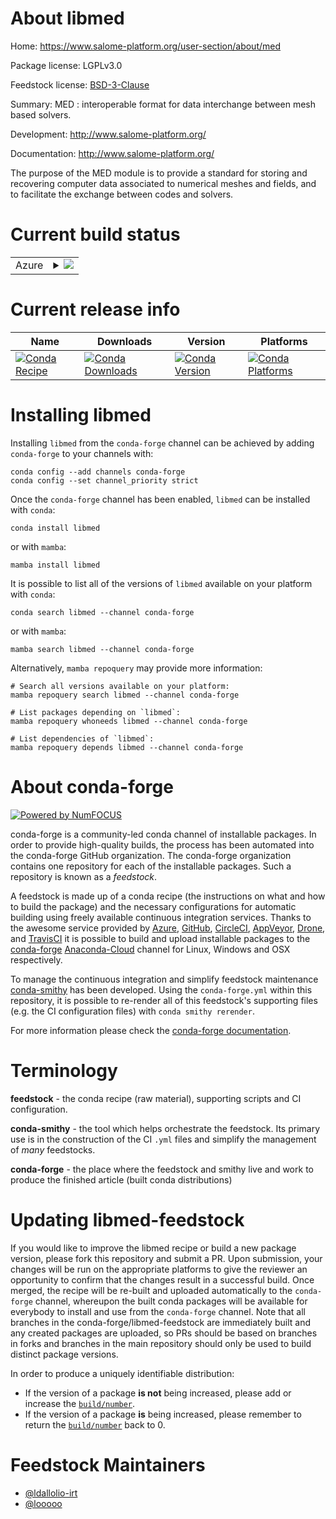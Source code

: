 About libmed
============

Home: https://www.salome-platform.org/user-section/about/med

Package license: LGPLv3.0

Feedstock license: [BSD-3-Clause](https://github.com/conda-forge/libmed-feedstock/blob/main/LICENSE.txt)

Summary: MED : interoperable format for data interchange between mesh based solvers.

Development: http://www.salome-platform.org/

Documentation: http://www.salome-platform.org/

The purpose of the MED module is to provide a standard for storing and recovering computer data associated to numerical meshes and fields, and to facilitate the exchange between codes and solvers.


Current build status
====================


<table>
    
  <tr>
    <td>Azure</td>
    <td>
      <details>
        <summary>
          <a href="https://dev.azure.com/conda-forge/feedstock-builds/_build/latest?definitionId=553&branchName=main">
            <img src="https://dev.azure.com/conda-forge/feedstock-builds/_apis/build/status/libmed-feedstock?branchName=main">
          </a>
        </summary>
        <table>
          <thead><tr><th>Variant</th><th>Status</th></tr></thead>
          <tbody><tr>
              <td>linux_64_hdf51.10.3python3.10.____cpython</td>
              <td>
                <a href="https://dev.azure.com/conda-forge/feedstock-builds/_build/latest?definitionId=553&branchName=main">
                  <img src="https://dev.azure.com/conda-forge/feedstock-builds/_apis/build/status/libmed-feedstock?branchName=main&jobName=linux&configuration=linux_64_hdf51.10.3python3.10.____cpython" alt="variant">
                </a>
              </td>
            </tr><tr>
              <td>linux_64_hdf51.10.3python3.7.____cpython</td>
              <td>
                <a href="https://dev.azure.com/conda-forge/feedstock-builds/_build/latest?definitionId=553&branchName=main">
                  <img src="https://dev.azure.com/conda-forge/feedstock-builds/_apis/build/status/libmed-feedstock?branchName=main&jobName=linux&configuration=linux_64_hdf51.10.3python3.7.____cpython" alt="variant">
                </a>
              </td>
            </tr><tr>
              <td>linux_64_hdf51.10.3python3.8.____73_pypy</td>
              <td>
                <a href="https://dev.azure.com/conda-forge/feedstock-builds/_build/latest?definitionId=553&branchName=main">
                  <img src="https://dev.azure.com/conda-forge/feedstock-builds/_apis/build/status/libmed-feedstock?branchName=main&jobName=linux&configuration=linux_64_hdf51.10.3python3.8.____73_pypy" alt="variant">
                </a>
              </td>
            </tr><tr>
              <td>linux_64_hdf51.10.3python3.8.____cpython</td>
              <td>
                <a href="https://dev.azure.com/conda-forge/feedstock-builds/_build/latest?definitionId=553&branchName=main">
                  <img src="https://dev.azure.com/conda-forge/feedstock-builds/_apis/build/status/libmed-feedstock?branchName=main&jobName=linux&configuration=linux_64_hdf51.10.3python3.8.____cpython" alt="variant">
                </a>
              </td>
            </tr><tr>
              <td>linux_64_hdf51.10.3python3.9.____73_pypy</td>
              <td>
                <a href="https://dev.azure.com/conda-forge/feedstock-builds/_build/latest?definitionId=553&branchName=main">
                  <img src="https://dev.azure.com/conda-forge/feedstock-builds/_apis/build/status/libmed-feedstock?branchName=main&jobName=linux&configuration=linux_64_hdf51.10.3python3.9.____73_pypy" alt="variant">
                </a>
              </td>
            </tr><tr>
              <td>linux_64_hdf51.10.3python3.9.____cpython</td>
              <td>
                <a href="https://dev.azure.com/conda-forge/feedstock-builds/_build/latest?definitionId=553&branchName=main">
                  <img src="https://dev.azure.com/conda-forge/feedstock-builds/_apis/build/status/libmed-feedstock?branchName=main&jobName=linux&configuration=linux_64_hdf51.10.3python3.9.____cpython" alt="variant">
                </a>
              </td>
            </tr><tr>
              <td>linux_64_hdf51.10.5python3.10.____cpython</td>
              <td>
                <a href="https://dev.azure.com/conda-forge/feedstock-builds/_build/latest?definitionId=553&branchName=main">
                  <img src="https://dev.azure.com/conda-forge/feedstock-builds/_apis/build/status/libmed-feedstock?branchName=main&jobName=linux&configuration=linux_64_hdf51.10.5python3.10.____cpython" alt="variant">
                </a>
              </td>
            </tr><tr>
              <td>linux_64_hdf51.10.5python3.7.____cpython</td>
              <td>
                <a href="https://dev.azure.com/conda-forge/feedstock-builds/_build/latest?definitionId=553&branchName=main">
                  <img src="https://dev.azure.com/conda-forge/feedstock-builds/_apis/build/status/libmed-feedstock?branchName=main&jobName=linux&configuration=linux_64_hdf51.10.5python3.7.____cpython" alt="variant">
                </a>
              </td>
            </tr><tr>
              <td>linux_64_hdf51.10.5python3.8.____73_pypy</td>
              <td>
                <a href="https://dev.azure.com/conda-forge/feedstock-builds/_build/latest?definitionId=553&branchName=main">
                  <img src="https://dev.azure.com/conda-forge/feedstock-builds/_apis/build/status/libmed-feedstock?branchName=main&jobName=linux&configuration=linux_64_hdf51.10.5python3.8.____73_pypy" alt="variant">
                </a>
              </td>
            </tr><tr>
              <td>linux_64_hdf51.10.5python3.8.____cpython</td>
              <td>
                <a href="https://dev.azure.com/conda-forge/feedstock-builds/_build/latest?definitionId=553&branchName=main">
                  <img src="https://dev.azure.com/conda-forge/feedstock-builds/_apis/build/status/libmed-feedstock?branchName=main&jobName=linux&configuration=linux_64_hdf51.10.5python3.8.____cpython" alt="variant">
                </a>
              </td>
            </tr><tr>
              <td>linux_64_hdf51.10.5python3.9.____73_pypy</td>
              <td>
                <a href="https://dev.azure.com/conda-forge/feedstock-builds/_build/latest?definitionId=553&branchName=main">
                  <img src="https://dev.azure.com/conda-forge/feedstock-builds/_apis/build/status/libmed-feedstock?branchName=main&jobName=linux&configuration=linux_64_hdf51.10.5python3.9.____73_pypy" alt="variant">
                </a>
              </td>
            </tr><tr>
              <td>linux_64_hdf51.10.5python3.9.____cpython</td>
              <td>
                <a href="https://dev.azure.com/conda-forge/feedstock-builds/_build/latest?definitionId=553&branchName=main">
                  <img src="https://dev.azure.com/conda-forge/feedstock-builds/_apis/build/status/libmed-feedstock?branchName=main&jobName=linux&configuration=linux_64_hdf51.10.5python3.9.____cpython" alt="variant">
                </a>
              </td>
            </tr><tr>
              <td>linux_64_hdf51.10.6python3.10.____cpython</td>
              <td>
                <a href="https://dev.azure.com/conda-forge/feedstock-builds/_build/latest?definitionId=553&branchName=main">
                  <img src="https://dev.azure.com/conda-forge/feedstock-builds/_apis/build/status/libmed-feedstock?branchName=main&jobName=linux&configuration=linux_64_hdf51.10.6python3.10.____cpython" alt="variant">
                </a>
              </td>
            </tr><tr>
              <td>linux_64_hdf51.10.6python3.7.____cpython</td>
              <td>
                <a href="https://dev.azure.com/conda-forge/feedstock-builds/_build/latest?definitionId=553&branchName=main">
                  <img src="https://dev.azure.com/conda-forge/feedstock-builds/_apis/build/status/libmed-feedstock?branchName=main&jobName=linux&configuration=linux_64_hdf51.10.6python3.7.____cpython" alt="variant">
                </a>
              </td>
            </tr><tr>
              <td>linux_64_hdf51.10.6python3.8.____73_pypy</td>
              <td>
                <a href="https://dev.azure.com/conda-forge/feedstock-builds/_build/latest?definitionId=553&branchName=main">
                  <img src="https://dev.azure.com/conda-forge/feedstock-builds/_apis/build/status/libmed-feedstock?branchName=main&jobName=linux&configuration=linux_64_hdf51.10.6python3.8.____73_pypy" alt="variant">
                </a>
              </td>
            </tr><tr>
              <td>linux_64_hdf51.10.6python3.8.____cpython</td>
              <td>
                <a href="https://dev.azure.com/conda-forge/feedstock-builds/_build/latest?definitionId=553&branchName=main">
                  <img src="https://dev.azure.com/conda-forge/feedstock-builds/_apis/build/status/libmed-feedstock?branchName=main&jobName=linux&configuration=linux_64_hdf51.10.6python3.8.____cpython" alt="variant">
                </a>
              </td>
            </tr><tr>
              <td>linux_64_hdf51.10.6python3.9.____73_pypy</td>
              <td>
                <a href="https://dev.azure.com/conda-forge/feedstock-builds/_build/latest?definitionId=553&branchName=main">
                  <img src="https://dev.azure.com/conda-forge/feedstock-builds/_apis/build/status/libmed-feedstock?branchName=main&jobName=linux&configuration=linux_64_hdf51.10.6python3.9.____73_pypy" alt="variant">
                </a>
              </td>
            </tr><tr>
              <td>linux_64_hdf51.10.6python3.9.____cpython</td>
              <td>
                <a href="https://dev.azure.com/conda-forge/feedstock-builds/_build/latest?definitionId=553&branchName=main">
                  <img src="https://dev.azure.com/conda-forge/feedstock-builds/_apis/build/status/libmed-feedstock?branchName=main&jobName=linux&configuration=linux_64_hdf51.10.6python3.9.____cpython" alt="variant">
                </a>
              </td>
            </tr>
          </tbody>
        </table>
      </details>
    </td>
  </tr>
</table>

Current release info
====================

| Name | Downloads | Version | Platforms |
| --- | --- | --- | --- |
| [![Conda Recipe](https://img.shields.io/badge/recipe-libmed-green.svg)](https://anaconda.org/conda-forge/libmed) | [![Conda Downloads](https://img.shields.io/conda/dn/conda-forge/libmed.svg)](https://anaconda.org/conda-forge/libmed) | [![Conda Version](https://img.shields.io/conda/vn/conda-forge/libmed.svg)](https://anaconda.org/conda-forge/libmed) | [![Conda Platforms](https://img.shields.io/conda/pn/conda-forge/libmed.svg)](https://anaconda.org/conda-forge/libmed) |

Installing libmed
=================

Installing `libmed` from the `conda-forge` channel can be achieved by adding `conda-forge` to your channels with:

```
conda config --add channels conda-forge
conda config --set channel_priority strict
```

Once the `conda-forge` channel has been enabled, `libmed` can be installed with `conda`:

```
conda install libmed
```

or with `mamba`:

```
mamba install libmed
```

It is possible to list all of the versions of `libmed` available on your platform with `conda`:

```
conda search libmed --channel conda-forge
```

or with `mamba`:

```
mamba search libmed --channel conda-forge
```

Alternatively, `mamba repoquery` may provide more information:

```
# Search all versions available on your platform:
mamba repoquery search libmed --channel conda-forge

# List packages depending on `libmed`:
mamba repoquery whoneeds libmed --channel conda-forge

# List dependencies of `libmed`:
mamba repoquery depends libmed --channel conda-forge
```


About conda-forge
=================

[![Powered by
NumFOCUS](https://img.shields.io/badge/powered%20by-NumFOCUS-orange.svg?style=flat&colorA=E1523D&colorB=007D8A)](https://numfocus.org)

conda-forge is a community-led conda channel of installable packages.
In order to provide high-quality builds, the process has been automated into the
conda-forge GitHub organization. The conda-forge organization contains one repository
for each of the installable packages. Such a repository is known as a *feedstock*.

A feedstock is made up of a conda recipe (the instructions on what and how to build
the package) and the necessary configurations for automatic building using freely
available continuous integration services. Thanks to the awesome service provided by
[Azure](https://azure.microsoft.com/en-us/services/devops/), [GitHub](https://github.com/),
[CircleCI](https://circleci.com/), [AppVeyor](https://www.appveyor.com/),
[Drone](https://cloud.drone.io/welcome), and [TravisCI](https://travis-ci.com/)
it is possible to build and upload installable packages to the
[conda-forge](https://anaconda.org/conda-forge) [Anaconda-Cloud](https://anaconda.org/)
channel for Linux, Windows and OSX respectively.

To manage the continuous integration and simplify feedstock maintenance
[conda-smithy](https://github.com/conda-forge/conda-smithy) has been developed.
Using the ``conda-forge.yml`` within this repository, it is possible to re-render all of
this feedstock's supporting files (e.g. the CI configuration files) with ``conda smithy rerender``.

For more information please check the [conda-forge documentation](https://conda-forge.org/docs/).

Terminology
===========

**feedstock** - the conda recipe (raw material), supporting scripts and CI configuration.

**conda-smithy** - the tool which helps orchestrate the feedstock.
                   Its primary use is in the construction of the CI ``.yml`` files
                   and simplify the management of *many* feedstocks.

**conda-forge** - the place where the feedstock and smithy live and work to
                  produce the finished article (built conda distributions)


Updating libmed-feedstock
=========================

If you would like to improve the libmed recipe or build a new
package version, please fork this repository and submit a PR. Upon submission,
your changes will be run on the appropriate platforms to give the reviewer an
opportunity to confirm that the changes result in a successful build. Once
merged, the recipe will be re-built and uploaded automatically to the
`conda-forge` channel, whereupon the built conda packages will be available for
everybody to install and use from the `conda-forge` channel.
Note that all branches in the conda-forge/libmed-feedstock are
immediately built and any created packages are uploaded, so PRs should be based
on branches in forks and branches in the main repository should only be used to
build distinct package versions.

In order to produce a uniquely identifiable distribution:
 * If the version of a package **is not** being increased, please add or increase
   the [``build/number``](https://docs.conda.io/projects/conda-build/en/latest/resources/define-metadata.html#build-number-and-string).
 * If the version of a package **is** being increased, please remember to return
   the [``build/number``](https://docs.conda.io/projects/conda-build/en/latest/resources/define-metadata.html#build-number-and-string)
   back to 0.

Feedstock Maintainers
=====================

* [@ldallolio-irt](https://github.com/ldallolio-irt/)
* [@looooo](https://github.com/looooo/)

